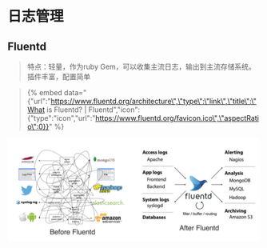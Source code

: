 # 日志管理

## Fluentd

> 特点：轻量，作为ruby Gem，可以收集主流日志，输出到主流存储系统。插件丰富，配置简单

> {% embed data="{\"url\":\"https://www.fluentd.org/architecture\",\"type\":\"link\",\"title\":\"What is Fluentd? \| Fluentd\",\"icon\":{\"type\":\"icon\",\"url\":\"https://www.fluentd.org/favicon.ico\",\"aspectRatio\":0}}" %}



![](../.gitbook/assets/image%20%284%29.png)

